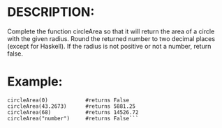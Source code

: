 # DESCRIPTION:
Complete the function circleArea so that it will return the area of a circle with the given radius. Round the returned number to two decimal places (except for Haskell). If the radius is not positive or not a number, return false.

# Example:

```circleArea(-1485.86)     #returns False
circleArea(0)            #returns False
circleArea(43.2673)      #returns 5881.25
circleArea(68)           #returns 14526.72
circleArea("number")     #returns False```  